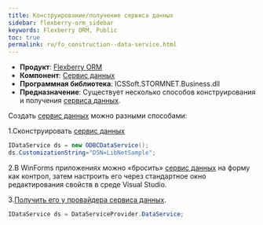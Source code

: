 ```yaml
---
title: Конструирование/получение сервиса данных
sidebar: flexberry-orm_sidebar
keywords: Flexberry ORM, Public
toc: true
permalink: ru/fo_construction--data-service.html
---
```

* **Продукт**: [Flexberry ORM](fo_flexberry-orm.html)
* **Компонент**: [Сервис данных](fo_data-service.html)
* **Программная библиотека**: ICSSoft.STORMNET.Business.dll
* **Предназначение**: Существует несколько способов конструирования и получения [сервиса данных](fo_data-service.html).

Создать [сервис данных](fo_data-service.html) можно разными способами:

1.Сконструировать [сервис данных](fo_data-service.html)

```cs
IDataService ds = new ODBCDataService();			
ds.CustomizationString="DSN=LibNetSample";
```

2.В WinForms приложениях можно «бросить» [сервис данных](fo_data-service.html) на форму как контрол, затем настроить его через стандартное окно редактирования свойств в среде Visual Studio.

3.[Получить его у провайдера сервиса данных](data-service-provider-data-service.html).

```cs
IDataService ds = DataServiceProvider.DataService;
```
